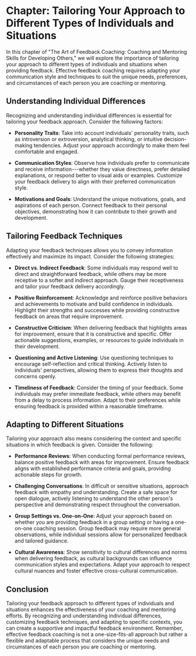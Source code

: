 Chapter: Tailoring Your Approach to Different Types of Individuals and Situations
=================================================================================

In this chapter of "The Art of Feedback Coaching: Coaching and Mentoring Skills for Developing Others," we will explore the importance of tailoring your approach to different types of individuals and situations when providing feedback. Effective feedback coaching requires adapting your communication style and techniques to suit the unique needs, preferences, and circumstances of each person you are coaching or mentoring.

Understanding Individual Differences
------------------------------------

Recognizing and understanding individual differences is essential for tailoring your feedback approach. Consider the following factors:

* **Personality Traits**: Take into account individuals' personality traits, such as introversion or extroversion, analytical thinking, or intuitive decision-making tendencies. Adjust your approach accordingly to make them feel comfortable and engaged.

* **Communication Styles**: Observe how individuals prefer to communicate and receive information---whether they value directness, prefer detailed explanations, or respond better to visual aids or examples. Customize your feedback delivery to align with their preferred communication style.

* **Motivations and Goals**: Understand the unique motivations, goals, and aspirations of each person. Connect feedback to their personal objectives, demonstrating how it can contribute to their growth and development.

Tailoring Feedback Techniques
-----------------------------

Adapting your feedback techniques allows you to convey information effectively and maximize its impact. Consider the following strategies:

* **Direct vs. Indirect Feedback**: Some individuals may respond well to direct and straightforward feedback, while others may be more receptive to a softer and indirect approach. Gauge their receptiveness and tailor your feedback delivery accordingly.

* **Positive Reinforcement**: Acknowledge and reinforce positive behaviors and achievements to motivate and build confidence in individuals. Highlight their strengths and successes while providing constructive feedback on areas that require improvement.

* **Constructive Criticism**: When delivering feedback that highlights areas for improvement, ensure that it is constructive and specific. Offer actionable suggestions, examples, or resources to guide individuals in their development.

* **Questioning and Active Listening**: Use questioning techniques to encourage self-reflection and critical thinking. Actively listen to individuals' perspectives, allowing them to express their thoughts and concerns openly.

* **Timeliness of Feedback**: Consider the timing of your feedback. Some individuals may prefer immediate feedback, while others may benefit from a delay to process information. Adapt to their preferences while ensuring feedback is provided within a reasonable timeframe.

Adapting to Different Situations
--------------------------------

Tailoring your approach also means considering the context and specific situations in which feedback is given. Consider the following:

* **Performance Reviews**: When conducting formal performance reviews, balance positive feedback with areas for improvement. Ensure feedback aligns with established performance criteria and goals, providing actionable steps for growth.

* **Challenging Conversations**: In difficult or sensitive situations, approach feedback with empathy and understanding. Create a safe space for open dialogue, actively listening to understand the other person's perspective and demonstrating respect throughout the conversation.

* **Group Settings vs. One-on-One**: Adjust your approach based on whether you are providing feedback in a group setting or having a one-on-one coaching session. Group feedback may require more general observations, while individual sessions allow for personalized feedback and tailored guidance.

* **Cultural Awareness**: Show sensitivity to cultural differences and norms when delivering feedback, as cultural backgrounds can influence communication styles and expectations. Adapt your approach to respect cultural nuances and foster effective cross-cultural communication.

Conclusion
----------

Tailoring your feedback approach to different types of individuals and situations enhances the effectiveness of your coaching and mentoring efforts. By recognizing and understanding individual differences, customizing feedback techniques, and adapting to specific contexts, you can create a supportive and impactful feedback environment. Remember, effective feedback coaching is not a one-size-fits-all approach but rather a flexible and adaptable process that considers the unique needs and circumstances of each person you are coaching or mentoring.
